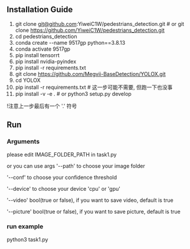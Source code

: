 ## Installation Guide 
1. git clone git@github.com:YiweiC1W/pedestrians_detection.git # or git clone  https://github.com/YiweiC1W/pedestrians_detection.git
2. cd pedestrians_detection
3. conda create --name 9517gp python==3.8.13
4. conda activate 9517gp
5. pip install tensorrt
6. pip install nvidia-pyindex
7. pip install -r requirements.txt
8. git clone https://github.com/Megvii-BaseDetection/YOLOX.git
9. cd YOLOX
10. pip install -r requirements.txt # 这一步可能不需要, 但跑一下也没事
11. pip install -v -e .   # or  python3 setup.py develop

!注意上一步最后有一个 '.' 符号  

## Run

### Arguments

please edit IMAGE_FOLDER_PATH in task1.py

or you can use args '--path' to choose your image folder

'--conf' to choose your confidence threshold

'--device' to choose your device 'cpu' or 'gpu'

'--video' bool(true or false), if you want to save video, default is true

'--picture' bool(true or false), if you want to save picture, default is true



### run example
python3 task1.py



